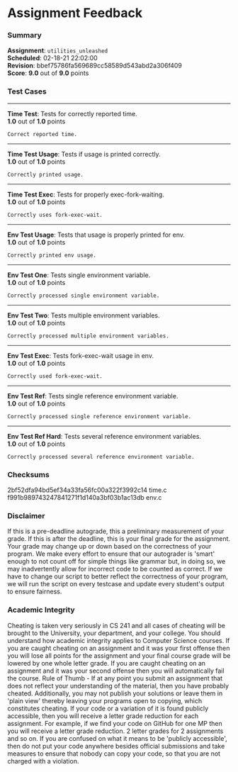 # Assignment Feedback

### Summary

**Assignment**: `utilities_unleashed`  
**Scheduled**: 02-18-21 22:02:00  
**Revision**: bbef75786fa569689cc58589d543abd2a306f409  
**Score**: **9.0** out of **9.0** points

### Test Cases
---

**Time Test**: Tests for correctly reported time.  
**1.0** out of **1.0** points
```
Correct reported time.
```
---

**Time Test Usage**: Tests if usage is printed correctly.  
**1.0** out of **1.0** points
```
Correctly printed usage.
```
---

**Time Test Exec**: Tests for properly exec-fork-waiting.  
**1.0** out of **1.0** points
```
Correctly uses fork-exec-wait.
```
---

**Env Test Usage**: Tests that usage is properly printed for env.  
**1.0** out of **1.0** points
```
Correctly printed env usage.
```
---

**Env Test One**: Tests single environment variable.  
**1.0** out of **1.0** points
```
Correctly processed single environment variable.
```
---

**Env Test Two**: Tests multiple environment variables.  
**1.0** out of **1.0** points
```
Correctly processed multiple environment variables.
```
---

**Env Test Exec**: Tests fork-exec-wait usage in env.  
**1.0** out of **1.0** points
```
Correctly used fork-exec-wait.
```
---

**Env Test Ref**: Tests single reference environment variable.  
**1.0** out of **1.0** points
```
Correctly processed single reference environment variable.
```
---

**Env Test Ref Hard**: Tests several reference environment variables.  
**1.0** out of **1.0** points
```
Correctly processed several reference environment variable.
```
### Checksums

2bf52dfa94bd5ef34a33fa56fc00a322f3992c14 time.c  
f991b989743247841271f1d140a3bf03b1ac13db env.c


### Disclaimer
If this is a pre-deadline autograde, this a preliminary measurement of your grade.
If this is after the deadline, this is your final grade for the assignment.
Your grade may change up or down based on the correctness of your program.
We make every effort to ensure that our autograder is 'smart' enough to not count off
for simple things like grammar but, in doing so, we may inadvertently allow for
incorrect code to be counted as correct.
If we have to change our script to better reflect the correctness of your program,
we will run the script on every testcase and update every student's output to ensure fairness.



### Academic Integrity
Cheating is taken very seriously in CS 241 and all cases of cheating will be brought to the University, your department, and your college.
You should understand how academic integrity applies to Computer Science courses.
If you are caught cheating on an assignment and it was your first offense then you will lose all points for the assignment and your final course
grade will be lowered by one whole letter grade. If you are caught cheating on an assignment and it was your second offense then you will automatically fail the course.
Rule of Thumb - If at any point you submit an assignment that does not reflect your understanding of the material, then you have probably cheated.
Additionally, you may not publish your solutions or leave them in 'plain view' thereby leaving your programs open to copying, which constitutes cheating.
If your code or a variation of it is found publicly accessible, then you will receive a letter grade reduction for each assignment.
For example, if we find your code on GitHub for one MP then you will receive a letter grade reduction. 2 letter grades for 2 assignments and so on.
If you are confused on what it means to be 'publicly accessible', then do not put your code anywhere besides official submissions and take measures
to ensure that nobody can copy your code, so that you are not charged with a violation.


